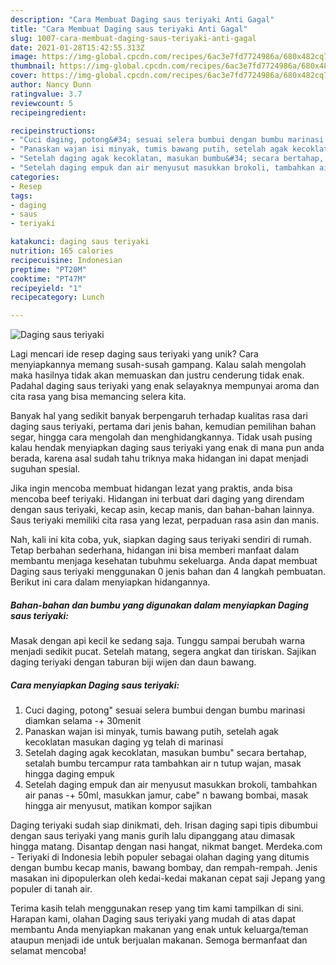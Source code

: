 ```yaml
---
description: "Cara Membuat Daging saus teriyaki Anti Gagal"
title: "Cara Membuat Daging saus teriyaki Anti Gagal"
slug: 1007-cara-membuat-daging-saus-teriyaki-anti-gagal
date: 2021-01-28T15:42:55.313Z
image: https://img-global.cpcdn.com/recipes/6ac3e7fd7724986a/680x482cq70/daging-saus-teriyaki-foto-resep-utama.jpg
thumbnail: https://img-global.cpcdn.com/recipes/6ac3e7fd7724986a/680x482cq70/daging-saus-teriyaki-foto-resep-utama.jpg
cover: https://img-global.cpcdn.com/recipes/6ac3e7fd7724986a/680x482cq70/daging-saus-teriyaki-foto-resep-utama.jpg
author: Nancy Dunn
ratingvalue: 3.7
reviewcount: 5
recipeingredient:

recipeinstructions:
- "Cuci daging, potong&#34; sesuai selera bumbui dengan bumbu marinasi diamkan selama -+ 30menit"
- "Panaskan wajan isi minyak, tumis bawang putih, setelah agak kecoklatan masukan daging yg telah di marinasi"
- "Setelah daging agak kecoklatan, masukan bumbu&#34; secara bertahap, setalah bumbu tercampur rata tambahkan air n tutup wajan, masak hingga daging empuk"
- "Setelah daging empuk dan air menyusut masukkan brokoli, tambahkan air panas -+ 50ml, masukkan jamur, cabe&#34; n bawang bombai, masak hingga air menyusut, matikan kompor sajikan"
categories:
- Resep
tags:
- daging
- saus
- teriyaki

katakunci: daging saus teriyaki 
nutrition: 165 calories
recipecuisine: Indonesian
preptime: "PT20M"
cooktime: "PT47M"
recipeyield: "1"
recipecategory: Lunch

---
```



![Daging saus teriyaki](https://img-global.cpcdn.com/recipes/6ac3e7fd7724986a/680x482cq70/daging-saus-teriyaki-foto-resep-utama.jpg)

Lagi mencari ide resep daging saus teriyaki yang unik? Cara menyiapkannya memang susah-susah gampang. Kalau salah mengolah maka hasilnya tidak akan memuaskan dan justru cenderung tidak enak. Padahal daging saus teriyaki yang enak selayaknya mempunyai aroma dan cita rasa yang bisa memancing selera kita.

Banyak hal yang sedikit banyak berpengaruh terhadap kualitas rasa dari daging saus teriyaki, pertama dari jenis bahan, kemudian pemilihan bahan segar, hingga cara mengolah dan menghidangkannya. Tidak usah pusing kalau hendak menyiapkan daging saus teriyaki yang enak di mana pun anda berada, karena asal sudah tahu triknya maka hidangan ini dapat menjadi suguhan spesial.

Jika ingin mencoba membuat hidangan lezat yang praktis, anda bisa mencoba beef teriyaki. Hidangan ini terbuat dari daging yang direndam dengan saus teriyaki, kecap asin, kecap manis, dan bahan-bahan lainnya. Saus teriyaki memiliki cita rasa yang lezat, perpaduan rasa asin dan manis.


Nah, kali ini kita coba, yuk, siapkan daging saus teriyaki sendiri di rumah. Tetap berbahan sederhana, hidangan ini bisa memberi manfaat dalam membantu menjaga kesehatan tubuhmu sekeluarga. Anda dapat membuat Daging saus teriyaki menggunakan 0 jenis bahan dan 4 langkah pembuatan. Berikut ini cara dalam menyiapkan hidangannya.

<!--inarticleads1-->

##### Bahan-bahan dan bumbu yang digunakan dalam menyiapkan Daging saus teriyaki:



Masak dengan api kecil ke sedang saja. Tunggu sampai berubah warna menjadi sedikit pucat. Setelah matang, segera angkat dan tiriskan. Sajikan daging teriyaki dengan taburan biji wijen dan daun bawang. 

<!--inarticleads2-->

##### Cara menyiapkan Daging saus teriyaki:

1. Cuci daging, potong&#34; sesuai selera bumbui dengan bumbu marinasi diamkan selama -+ 30menit
1. Panaskan wajan isi minyak, tumis bawang putih, setelah agak kecoklatan masukan daging yg telah di marinasi
1. Setelah daging agak kecoklatan, masukan bumbu&#34; secara bertahap, setalah bumbu tercampur rata tambahkan air n tutup wajan, masak hingga daging empuk
1. Setelah daging empuk dan air menyusut masukkan brokoli, tambahkan air panas -+ 50ml, masukkan jamur, cabe&#34; n bawang bombai, masak hingga air menyusut, matikan kompor sajikan


Daging teriyaki sudah siap dinikmati, deh. Irisan daging sapi tipis dibumbui dengan saus teriyaki yang manis gurih lalu dipanggang atau dimasak hingga matang. Disantap dengan nasi hangat, nikmat banget. Merdeka.com - Teriyaki di Indonesia lebih populer sebagai olahan daging yang ditumis dengan bumbu kecap manis, bawang bombay, dan rempah-rempah. Jenis masakan ini dipopulerkan oleh kedai-kedai makanan cepat saji Jepang yang populer di tanah air. 

Terima kasih telah menggunakan resep yang tim kami tampilkan di sini. Harapan kami, olahan Daging saus teriyaki yang mudah di atas dapat membantu Anda menyiapkan makanan yang enak untuk keluarga/teman ataupun menjadi ide untuk berjualan makanan. Semoga bermanfaat dan selamat mencoba!
